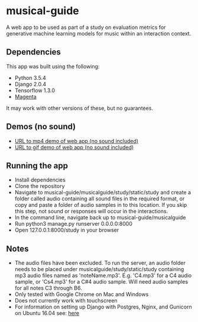 # musical-guide
A web app to be used as part of a study on evaluation metrics for generative machine learning models for music within an interaction context.

## Dependencies
This app was built using the following:
- Python 3.5.4
- Django 2.0.4
- Tensorflow 1.3.0
- [Magenta](https://github.com/tensorflow/magenta#installation)

It may work with other versions of these, but no guarantees.

## Demos (no sound)
- [URL to mp4 demo of web app (no sound included)](https://drive.google.com/file/d/1NziPgLeWwrcIuzI5EGW-GU8V4Qeaz5MB/view?usp=sharing)
- [URL to gif demo of web app (no sound included)](https://drive.google.com/file/d/1ABW3FUXf38XJKmjoAJAO5BFrA5c-t4kd/view?usp=sharing)

## Running the app
- Install dependencies
- Clone the repository
- Navigate to musical-guide/musicalguide/study/static/study and create a folder called audio containing all sound files in the required format, or copy and paste a folder of audio samples in to this location. If you skip this step, not sound or responses will occur in the interactions.
- In the command line, navigate back up to musical-guide/musicalguide
- Run python3 manage.py runserver 0.0.0.0:8000
- Open 127.0.0.1:8000/study in your browser

## Notes
- The audio files have been excluded. To run the server, an audio folder needs to be placed under musicalguide/study/static/study containing mp3 audio files named as 'noteName.mp3'. E.g. 'C4.mp3' for a C4 audio sample, or 'Cs4.mp3' for a C#4 audio sample. Will need audio samples for all notes C3 through B6.
- Only tested with Google Chrome on Mac and Windows
- Does not currently work with touchscreen
- For information on setting up Django with Postgres, Nginx, and Gunicorn on Ubuntu 16.04 see: [here](https://www.digitalocean.com/community/tutorials/how-to-set-up-django-with-postgres-nginx-and-gunicorn-on-ubuntu-16-04)
